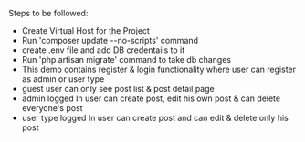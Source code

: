 Steps to be followed:
- Create Virtual Host for the Project
- Run 'composer update --no-scripts' command
- create .env file and add DB credentails to it
- Run 'php artisan migrate' command to take db changes
- This demo contains register & login functionality where user can register as admin or user type
- guest user can only see post list & post detail page
- admin logged In user can create post, edit his own post & can delete everyone's post
- user type logged In user can create post and can edit & delete only his post